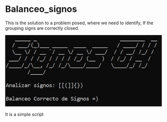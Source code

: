 # Balanceo_signos
This is the solution to a problem posed, where we need to identify, If the grouping signs are correctly closed.

![Balanceo_signos](Capture.JPG)

It is a simple script
